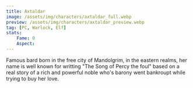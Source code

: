 ```yaml
---
title: Axtaldar
image: /assets/img/characters/axtaldar_full.webp
preview: /assets/img/characters/axtaldar_preview.webp
tag: [PC, Warlock, Elf]
stats:
    Fame: 0
    Aspect: 
---
```


Famous bard born in the free city of Mandolgrim, in the eastern realms, her name is well known for writting "The Song of Percy the foul" based on a real story of a rich and powerful noble who's barony went bankroupt while trying to buy her love.
